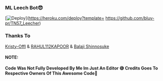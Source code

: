 ### ML Leech Bot😎


[![Deploy](https://www.herokucdn.com/deploy/button.svg)](https://heroku.com/deploy?template= https://github.com/bluv-pr/TN57_Leecher)

### Thanks To
[Kristy-Offl](https://github.com/kristy-offl) & [RAHUL112KAPOOR](https://github.com/RAHUL112KAPOOR) &
[Balaji Shinnosuke](https://github.com/bluv-pr)

#### NOTE:
<b>Code Was Not Fully Developed By Me Im Just An Editor 😅 Credits Goes To Respective Owners Of This Awesome Code🤗</b>

